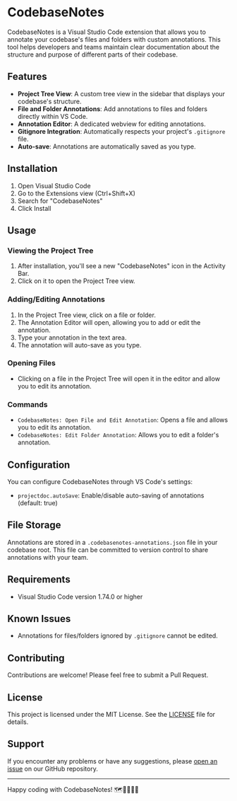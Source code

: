 # CodebaseNotes

CodebaseNotes is a Visual Studio Code extension that allows you to annotate your codebase's files and folders with custom annotations. This tool helps developers and teams maintain clear documentation about the structure and purpose of different parts of their codebase.

## Features

- **Project Tree View**: A custom tree view in the sidebar that displays your codebase's structure.
- **File and Folder Annotations**: Add annotations to files and folders directly within VS Code.
- **Annotation Editor**: A dedicated webview for editing annotations.
- **Gitignore Integration**: Automatically respects your project's `.gitignore` file.
- **Auto-save**: Annotations are automatically saved as you type.

## Installation

1. Open Visual Studio Code
2. Go to the Extensions view (Ctrl+Shift+X)
3. Search for "CodebaseNotes"
4. Click Install

## Usage

### Viewing the Project Tree

1. After installation, you'll see a new "CodebaseNotes" icon in the Activity Bar.
2. Click on it to open the Project Tree view.

### Adding/Editing Annotations

1. In the Project Tree view, click on a file or folder.
2. The Annotation Editor will open, allowing you to add or edit the annotation.
3. Type your annotation in the text area.
4. The annotation will auto-save as you type.

### Opening Files

- Clicking on a file in the Project Tree will open it in the editor and allow you to edit its annotation.

### Commands

- `CodebaseNotes: Open File and Edit Annotation`: Opens a file and allows you to edit its annotation.
- `CodebaseNotes: Edit Folder Annotation`: Allows you to edit a folder's annotation.

## Configuration

You can configure CodebaseNotes through VS Code's settings:

- `projectdoc.autoSave`: Enable/disable auto-saving of annotations (default: true)

## File Storage

Annotations are stored in a `.codebasenotes-annotations.json` file in your codebase root. This file can be committed to version control to share annotations with your team.

## Requirements

- Visual Studio Code version 1.74.0 or higher

## Known Issues

- Annotations for files/folders ignored by `.gitignore` cannot be edited.

## Contributing

Contributions are welcome! Please feel free to submit a Pull Request.

## License

This project is licensed under the MIT License. See the [LICENSE](LICENSE) file for details.

## Support

If you encounter any problems or have any suggestions, please [open an issue](https://github.com/Firebrand/codebasenotes/issues) on our GitHub repository.

---

Happy coding with CodebaseNotes! 🗺️👨‍💻👩‍💻